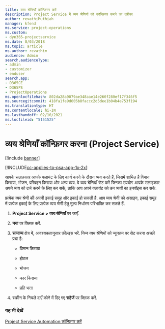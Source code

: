 ```yaml
---
title: व्यय श्रेणियाँ कॉन्फ़िगर करें
description: Project Service में व्यय श्रेणियों को कॉन्फ़िगर करने का तरीका
author: revathiMuthiah
manager: kfend
ms.service: project-operations
ms.custom:
- dyn365-projectservice
ms.date: 8/03/2018
ms.topic: article
ms.author: revathim
audience: Admin
search.audienceType:
- admin
- customizer
- enduser
search.app:
- D365CE
- D365PS
- ProjectOperations
ms.openlocfilehash: 802da28a9079ae348aae14e260f280ef17f346f5
ms.sourcegitcommit: 418fa1fe9d605b8faccc2d5dee1b04b4e753f194
ms.translationtype: HT
ms.contentlocale: hi-IN
ms.lasthandoff: 02/10/2021
ms.locfileid: "5151525"
---
```

# <a name="configure-expense-categories-project-service"></a>व्यय श्रेणियाँ कॉन्फ़िगर करना (Project Service)

[!include [banner](../includes/psa-now-project-operations.md)]

[!INCLUDE[cc-applies-to-psa-app-1x-2x](../includes/cc-applies-to-psa-app-1x-2x.md)]

आपके सलाहकार आपके क्लायंट के लिए कार्य करने के दौरान व्यय करते हैं, जिसमें शामिल है विमान किराया, भोजन, परिवहन किराया और अन्य व्यय. वे व्यय श्रेणियाँ सेट करें जिनका उपयोग आपके सलाहकार अपने व्यय को दर्ज करने के लिए कर सकें, ताकि आप अपने क्लायंट को उन व्ययों का इनवॉइस कर सकें.  
  
प्रत्येक व्यय श्रेणी की अपनी इकाई समूह और इकाई हो सकती है. आप व्यय श्रेणी को असाइन, इकाई समूह में प्रत्येक इकाई के लिए प्रत्येक व्यय श्रेणी हेतु मूल्य निर्धारण परिभाषित कर सकते हैं.  
  
1.  **Project Service > व्यय श्रेणियाँ** पर जाएँ.  
  
2.  **नया** पर क्लिक करें.  
  
3.  **सामान्य** क्षेत्र में, आवश्यकतानुसार फ़ील्ड्स भरें. निम्न व्यय श्रेणियों को न्यूनतम पर सेट करना अच्छी प्रथा है:  
  
    -   विमान किराया  
  
    -   होटल  
  
    -   भोजन  
  
    -   कार किराया  
  
    -   प्रति भत्ता  
  
4.  स्‍क्रीन के निचले दाएँ कोने में दिए गए **सहेजें** पर क्लिक करें.  
  
### <a name="see-also"></a>यह भी देखें  
 [Project Service Automation कॉन्फ़िगर करें](../psa/configure.md)
